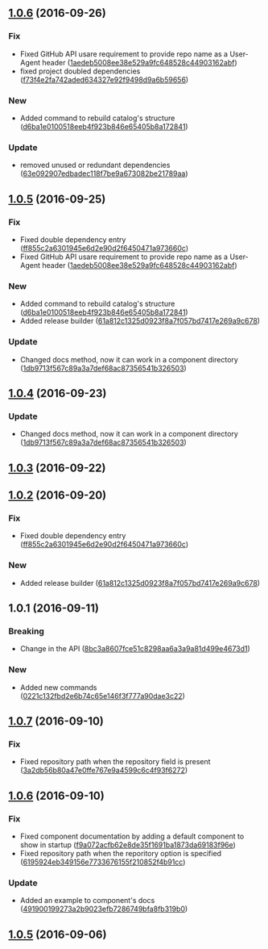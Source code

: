 <a name="1.0.6"></a>
## [1.0.6](https://github.com/advanced-rest-client/arc-tools/compare/1.0.4...v1.0.6) (2016-09-26)


### Fix

* Fixed GitHub API usare requirement to provide repo name as a User-Agent header ([1aedeb5008ee38e529a9fc648528c44903162abf](https://github.com/advanced-rest-client/arc-tools/commit/1aedeb5008ee38e529a9fc648528c44903162abf))
* fixed project doubled  dependencies ([f73f4e2fa742aded634327e92f9498d9a6b59656](https://github.com/advanced-rest-client/arc-tools/commit/f73f4e2fa742aded634327e92f9498d9a6b59656))

### New

* Added command to rebuild catalog's structure ([d6ba1e0100518eeb4f923b846e65405b8a172841](https://github.com/advanced-rest-client/arc-tools/commit/d6ba1e0100518eeb4f923b846e65405b8a172841))

### Update

* removed unused or redundant dependencies ([63e092907edbadec118f7be9a673082be21789aa](https://github.com/advanced-rest-client/arc-tools/commit/63e092907edbadec118f7be9a673082be21789aa))



<a name="1.0.5"></a>
## [1.0.5](https://github.com/advanced-rest-client/arc-tools/compare/1.0.1...v1.0.5) (2016-09-25)


### Fix

* Fixed double dependency entry ([ff855c2a6301945e6d2e90d2f6450471a973660c](https://github.com/advanced-rest-client/arc-tools/commit/ff855c2a6301945e6d2e90d2f6450471a973660c))
* Fixed GitHub API usare requirement to provide repo name as a User-Agent header ([1aedeb5008ee38e529a9fc648528c44903162abf](https://github.com/advanced-rest-client/arc-tools/commit/1aedeb5008ee38e529a9fc648528c44903162abf))

### New

* Added command to rebuild catalog's structure ([d6ba1e0100518eeb4f923b846e65405b8a172841](https://github.com/advanced-rest-client/arc-tools/commit/d6ba1e0100518eeb4f923b846e65405b8a172841))
* Added release builder ([61a812c1325d0923f8a7f057bd7417e269a9c678](https://github.com/advanced-rest-client/arc-tools/commit/61a812c1325d0923f8a7f057bd7417e269a9c678))

### Update

* Changed docs method, now it can work in a component directory ([1db9713f567c89a3a7def68ac87356541b326503](https://github.com/advanced-rest-client/arc-tools/commit/1db9713f567c89a3a7def68ac87356541b326503))



<a name="1.0.4"></a>
## [1.0.4](https://github.com/advanced-rest-client/arc-tools/compare/1.0.3...v1.0.4) (2016-09-23)


### Update

* Changed docs method, now it can work in a component directory ([1db9713f567c89a3a7def68ac87356541b326503](https://github.com/advanced-rest-client/arc-tools/commit/1db9713f567c89a3a7def68ac87356541b326503))



<a name="1.0.3"></a>
## [1.0.3](https://github.com/advanced-rest-client/arc-tools/compare/1.0.2...v1.0.3) (2016-09-22)




<a name="1.0.2"></a>
## [1.0.2](https://github.com/advanced-rest-client/arc-tools/compare/1.0.1...v1.0.2) (2016-09-20)


### Fix

* Fixed double dependency entry ([ff855c2a6301945e6d2e90d2f6450471a973660c](https://github.com/advanced-rest-client/arc-tools/commit/ff855c2a6301945e6d2e90d2f6450471a973660c))

### New

* Added release builder ([61a812c1325d0923f8a7f057bd7417e269a9c678](https://github.com/advanced-rest-client/arc-tools/commit/61a812c1325d0923f8a7f057bd7417e269a9c678))



<a name="1.0.1"></a>
## 1.0.1 (2016-09-11)


### Breaking

* Change in the API ([8bc3a8607fce51c8298aa6a3a9a81d499e4673d1](https://github.com/advanced-rest-client/arc-tools/commit/8bc3a8607fce51c8298aa6a3a9a81d499e4673d1))

### New

* Added new commands ([0221c132fbd2e6b74c65e146f3f777a90dae3c22](https://github.com/advanced-rest-client/arc-tools/commit/0221c132fbd2e6b74c65e146f3f777a90dae3c22))



<a name="1.0.7"></a>
## [1.0.7](https://github.com/advanced-rest-client/polymd/compare/1.0.6...v1.0.7) (2016-09-10)


### Fix

* Fixed repository path when the repository field is present ([3a2db56b80a47e0ffe767e9a4599c6c4f93f6272](https://github.com/advanced-rest-client/polymd/commit/3a2db56b80a47e0ffe767e9a4599c6c4f93f6272))



<a name="1.0.6"></a>
## [1.0.6](https://github.com/advanced-rest-client/polymd/compare/1.0.5...v1.0.6) (2016-09-10)


### Fix

* Fixed component documentation by adding a default component to show in startup ([f9a072acfb62e8de35f1691ba1873da69183f96e](https://github.com/advanced-rest-client/polymd/commit/f9a072acfb62e8de35f1691ba1873da69183f96e))
* Fixed repository path when the reporitory option is specified ([6195924eb349156e7733676155f210852f4b91cc](https://github.com/advanced-rest-client/polymd/commit/6195924eb349156e7733676155f210852f4b91cc))

### Update

* Added an example to component's docs ([491900199273a2b9023efb7286749bfa8fb319b0](https://github.com/advanced-rest-client/polymd/commit/491900199273a2b9023efb7286749bfa8fb319b0))



<a name="1.0.5"></a>
## [1.0.5](https://github.com/advanced-rest-client/polymd/compare/v1.0.4...v1.0.5) (2016-09-06)




